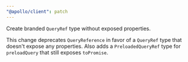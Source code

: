 ```yaml
---
"@apollo/client": patch
---
```


Create branded `QueryRef` type without exposed properties.

This change deprecates `QueryReference` in favor of a `QueryRef` type that doesn't expose any properties.
Also adds a `PreloadedQueryRef` type for `preloadQuery` that still exposes `toPromise`.
